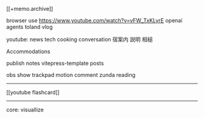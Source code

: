 [[+memo.archive]]


browser use
https://www.youtube.com/watch?v=vFW_TxKLyrE
openai agents
toland vlog

youtube:
news
tech
cooking
conversation
宿案内
説明
相槌

Accommodations



publish notes
	vitepress-template
	posts
	

obs
	show trackpad motion
	comment zunda reading


---
[[youtube flashcard]]






---


core:
visuallize
